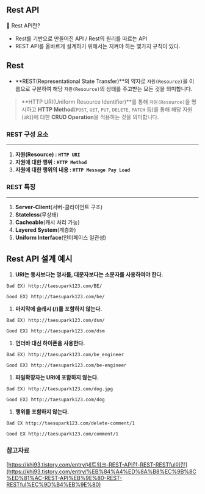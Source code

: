 ## Rest API

<aside>
🚀 Rest API란?

</aside>

- Rest를 기반으로 만들어진 API / Rest의 원리를 따르는 API
- REST API를 올바르게 설계하기 위해서는 지켜야 하는 몇가지 규칙이 있다.

## Rest


- **REST(Representational State Transfer)**의 약자로 `자원(Resource)`을 이름으로 구분하여 해당 `자원(Resource)`의 상태를 주고받는 모든 것을 의미합니다.

> **HTTP URI(Uniform Resource Identifier)**를 통해 `자원(Resource)`을 명시하고
**HTTP Method**(`POST`, `GET`, `PUT`, `DELETE`, `PATCH` 등)를 통해
해당 자원(`URI`)에 대한 **CRUD Operation**을 적용하는 것을 의미합니다.
> 

### REST 구성 요소

---

1. **자원(Resource) : `HTTP URI`**
2. **자원에 대한 행위 : `HTTP Method`**
3. **자원에 대한 행위의 내용 : `HTTP Message Pay Load`**

### REST 특징

---

1. **Server-Client**(서버-클라이언트 구조)
2. **Stateless**(무상태)
3. **Cacheable**(캐시 처리 가능)
4. **Layered System**(계층화)
5. **Uniform Interface**(인터페이스 일관성)

## Rest API 설계 예시


1. **URI는 동사보다는 명사를, 대문자보다는 소문자를 사용하여야 한다.**

```
Bad EX) http://taesupark123.com/BE/

Good EX) http://taesupark123.com/be/  
```

1. **마지막에 슬래시 (/)를 포함하지 않는다.**

```
Bad EX) http://taesupark123.com/dsm/  

Good EX) http://taesupark123.com/dsm  
```

1. **언더바 대신 하이폰을 사용한다.**

```
Bad EX) http://taesupark123.com/be_engineer

Good EX) http://taesupark123.com/be-engineer  
```

1. **파일확장자는 URI에 포함하지 않는다.**

```
Bad EX) http://taesupark123.com/dog.jpg
  
Good EX) http://taesupark123.com/dog  
```

1. **행위를 포함하지 않는다.**

```
Bad EX http://taesupark123.com/delete-comment/1  

Good EX http://taesupark123.com/comment/1  
```

### 참고자료

[https://khj93.tistory.com/entry/네트워크-REST-API란-REST-RESTful이란](https://khj93.tistory.com/entry/%EB%84%A4%ED%8A%B8%EC%9B%8C%ED%81%AC-REST-API%EB%9E%80-REST-RESTful%EC%9D%B4%EB%9E%80)
